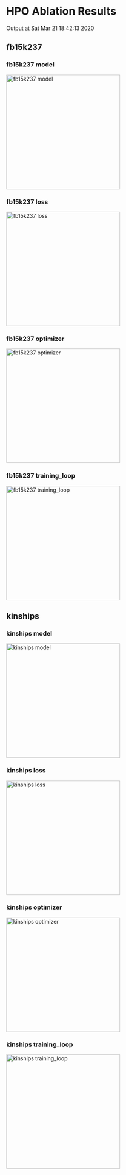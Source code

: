 # HPO Ablation Results

Output at Sat Mar 21 18:42:13 2020

## fb15k237

### fb15k237 model

<img src="/Users/cthoyt/dev/pykeen_experimental_results/ablation/results/_results/fb15k237/model.png" alt="fb15k237 model" height="300" />

### fb15k237 loss

<img src="/Users/cthoyt/dev/pykeen_experimental_results/ablation/results/_results/fb15k237/loss.png" alt="fb15k237 loss" height="300" />

### fb15k237 optimizer

<img src="/Users/cthoyt/dev/pykeen_experimental_results/ablation/results/_results/fb15k237/optimizer.png" alt="fb15k237 optimizer" height="300" />

### fb15k237 training_loop

<img src="/Users/cthoyt/dev/pykeen_experimental_results/ablation/results/_results/fb15k237/training_loop.png" alt="fb15k237 training_loop" height="300" />

## kinships

### kinships model

<img src="/Users/cthoyt/dev/pykeen_experimental_results/ablation/results/_results/kinships/model.png" alt="kinships model" height="300" />

### kinships loss

<img src="/Users/cthoyt/dev/pykeen_experimental_results/ablation/results/_results/kinships/loss.png" alt="kinships loss" height="300" />

### kinships optimizer

<img src="/Users/cthoyt/dev/pykeen_experimental_results/ablation/results/_results/kinships/optimizer.png" alt="kinships optimizer" height="300" />

### kinships training_loop

<img src="/Users/cthoyt/dev/pykeen_experimental_results/ablation/results/_results/kinships/training_loop.png" alt="kinships training_loop" height="300" />

